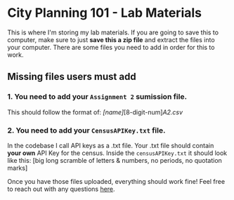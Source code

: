 # City Planning 101 - Lab Materials

This is where I'm storing my lab materials. If you are going to save this to computer, make sure to just **save this a zip file** and extract the files into your computer. There are some files you need to add in order for this to work.

## Missing files users must add

### 1. You need to add your `Assignment 2` sumission file. 
This should follow the format of: _[name]_[8-digit-num]_A2.csv_

### 2. You need to add your `CensusAPIKey.txt` file.
In the codebase I call API keys as a .txt file. Your .txt file should contain **your own** API Key for the census. Inside the `censusAPIKey.txt` it should look like this: [big long scramble of letters & numbers, no periods, no quotation marks]

Once you have those files uploaded, everything should work fine! Feel free to reach out with any questions [here](mailto:manpazito@berkeley.edu).